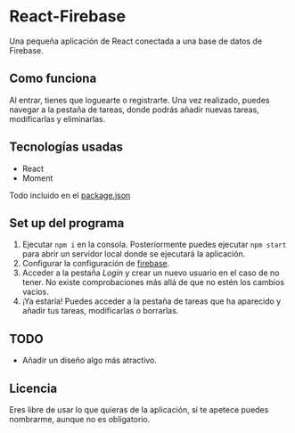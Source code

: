 # React-Firebase
Una pequeña aplicación de React conectada a una base de datos de Firebase. 

## Como funciona
Al entrar, tienes que loguearte o registrarte. Una vez realizado, puedes navegar a la pestaña de tareas, donde podrás añadir nuevas tareas, modificarlas y eliminarlas.

## Tecnologías usadas
- React
- Moment

Todo incluido en el [package.json](https://github.com/Wikijito7/react-firebase/blob/main/package.json)

## Set up del programa

1. Ejecutar `npm i` en la consola. Posteriormente puedes ejecutar `npm start` para abrir un servidor local donde se ejecutará la aplicación.
2. Configurar la configuración de [firebase](https://github.com/Wikijito7/react-firebase/blob/main/src/firebase.js).
3. Acceder a la pestaña _Login_ y crear un nuevo usuario en el caso de no tener. No existe comprobaciones más allá de que no estén los cambios vacíos.
4. ¡Ya estaría! Puedes acceder a la pestaña de tareas que ha aparecido y añadir tus tareas, modificarlas o borrarlas.

## TODO
- Añadir un diseño algo más atractivo.

## Licencia
Eres libre de usar lo que quieras de la aplicación, si te apetece puedes nombrarme, aunque no es obligatorio.
